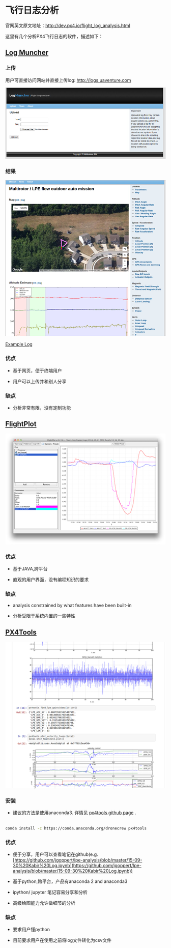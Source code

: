 # 飞行日志分析

官网英文原文地址：http://dev.px4.io/flight_log_analysis.html

这里有几个分析PX4飞行日志的软件，描述如下：

## [Log Muncher](http://logs.uaventure.com/)

### 上传

用户可直接访问网站并直接上传log: http://logs.uaventure.com

![logmuncher](../pictures/log/logmuncher.png)

### 结果

![multirotor](../pictures/log/log-muncher-result.png)

[Example Log](http://logs.uaventure.com/view/KwTFDaheRueMNmFRJQ3huH)

### 优点

* 基于网页，便于终端用户

* 用户可以上传并和别人分享

### 缺点

* 分析非常有限，没有定制功能

## [FlightPlot](https://github.com/DrTon/FlightPlot)

![floghtplot](../pictures/log/flightplot.png)

### 优点


* 基于JAVA,跨平台

* 直观的用户界面，没有编程知识的要求

### 缺点

* analysis constrained by what features have been built-in

* 分析受限于系统内置的一些特性

## [PX4Tools](https://github.com/dronecrew/px4tools)

![tools](../pictures/log/px4tools.png)

### 安装

* 建议的方法是使用anaconda3. 详情见 [px4tools github page](https://github.com/dronecrew/px4tools) .

```bash

conda install -c https://conda.anaconda.org/dronecrew px4tools

```

### 优点

* 便于分享，用户可以查看笔记在github(e.g. [https://github.com/jgoppert/lpe-analysis/blob/master/15-09-30%20Kabir%20Log.ipynb](https://github.com/jgoppert/lpe-analysis/blob/master/15-09-30%20Kabir%20Log.ipynb))

* 基于python,跨平台，产品有anaconda 2 and anaconda3

* ipython/ jupyter 笔记容易分享和分析

* 高级绘图能力允许做细节的分析

### 缺点

* 要求用户懂python

* 目前要求用户在使用之前将log文件转化为csv文件

